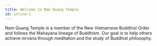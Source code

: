 ```yaml
---
title: Welcome to Nam Quang Temple
id: inline-1
---
```

Nam Quang Temple is a member of the New Vietnamese Buddhist Order and follows the Mahayana lineage of Buddhism. Our goal is to help others achieve nirvana through meditation and the study of Buddhist philosophy.